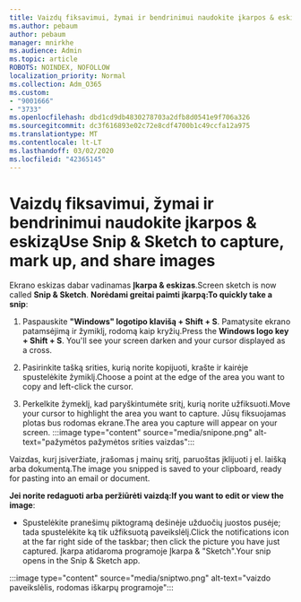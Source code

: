 ```yaml
---
title: Vaizdų fiksavimui, žymai ir bendrinimui naudokite įkarpos & eskizą
ms.author: pebaum
author: pebaum
manager: mnirkhe
ms.audience: Admin
ms.topic: article
ROBOTS: NOINDEX, NOFOLLOW
localization_priority: Normal
ms.collection: Adm_O365
ms.custom:
- "9001666"
- "3733"
ms.openlocfilehash: dbd1cd9db4830278703a2dfb8d0541e9f706a326
ms.sourcegitcommit: dc3f616893e02c72e8cdf4700b1c49ccfa12a975
ms.translationtype: MT
ms.contentlocale: lt-LT
ms.lasthandoff: 03/02/2020
ms.locfileid: "42365145"
---
```

# <a name="use-snip--sketch-to-capture-mark-up-and-share-images"></a><span data-ttu-id="af179-102">Vaizdų fiksavimui, žymai ir bendrinimui naudokite įkarpos & eskizą</span><span class="sxs-lookup"><span data-stu-id="af179-102">Use Snip & Sketch to capture, mark up, and share images</span></span>

<span data-ttu-id="af179-103">Ekrano eskizas dabar vadinamas **Įkarpa & eskizas**.</span><span class="sxs-lookup"><span data-stu-id="af179-103">Screen sketch is now called **Snip & Sketch**.</span></span> <span data-ttu-id="af179-104">**Norėdami greitai paimti įkarpą:**</span><span class="sxs-lookup"><span data-stu-id="af179-104">**To quickly take a snip**:</span></span>

1. <span data-ttu-id="af179-105">Paspauskite **"Windows" logotipo klavišą + Shift + S**. Pamatysite ekrano patamsėjimą ir žymiklį, rodomą kaip kryžių.</span><span class="sxs-lookup"><span data-stu-id="af179-105">Press the **Windows logo key + Shift + S**. You'll see your screen darken and your cursor displayed as a cross.</span></span> 

2. <span data-ttu-id="af179-106">Pasirinkite tašką srities, kurią norite kopijuoti, krašte ir kairėje spustelėkite žymiklį.</span><span class="sxs-lookup"><span data-stu-id="af179-106">Choose a point at the edge of the area you want to copy and left-click the cursor.</span></span> 

3. <span data-ttu-id="af179-107">Perkelkite žymeklį, kad paryškintumėte sritį, kurią norite užfiksuoti.</span><span class="sxs-lookup"><span data-stu-id="af179-107">Move your cursor to highlight the area you want to capture.</span></span> <span data-ttu-id="af179-108">Jūsų fiksuojamas plotas bus rodomas ekrane.</span><span class="sxs-lookup"><span data-stu-id="af179-108">The area you capture will appear on your screen.</span></span>
:::image type="content" source="media/snipone.png" alt-text="pažymėtos pažymėtos srities vaizdas":::

<span data-ttu-id="af179-110">Vaizdas, kurį įsiveržiate, įrašomas į mainų sritį, paruoštas įklijuoti į el. laišką arba dokumentą.</span><span class="sxs-lookup"><span data-stu-id="af179-110">The image you snipped is saved to your clipboard, ready for pasting into an email or document.</span></span> 

<span data-ttu-id="af179-111">**Jei norite redaguoti arba peržiūrėti vaizdą:**</span><span class="sxs-lookup"><span data-stu-id="af179-111">**If you want to edit or view the image**:</span></span> 

- <span data-ttu-id="af179-112">Spustelėkite pranešimų piktogramą dešinėje užduočių juostos pusėje; tada spustelėkite ką tik užfiksuotą paveikslėlį.</span><span class="sxs-lookup"><span data-stu-id="af179-112">Click the notifications icon at the far right side of the taskbar; then click the picture you have just captured.</span></span> <span data-ttu-id="af179-113">Įkarpa atidaroma programoje Įkarpa & "Sketch".</span><span class="sxs-lookup"><span data-stu-id="af179-113">Your snip opens in the Snip & Sketch app.</span></span>

:::image type="content" source="media/sniptwo.png" alt-text="vaizdo paveikslėlis, rodomas iškarpų programoje":::